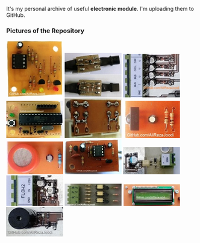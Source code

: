 It's my personal archive of useful **electronic module**. I'm uploading them to GitHub. 

### Pictures of the Repository
![](https://github.com/AliRezaJoodi/Electronic-Modules/blob/main/EEPROM_AT24Cx/Pictures/Album.jpg?raw=true)
![](https://github.com/AliRezaJoodi/Electronic-Modules/blob/main/Sensor_LM35_R-C%20Damper/Pictures/Album.jpg?raw=true)
![](https://github.com/AliRezaJoodi/Electronic-Modules/blob/main/MCU_AI/Pictures/Album.jpg?raw=true)
![](https://github.com/AliRezaJoodi/Electronic-Modules/blob/main/MCU_AVR_ATmega328/Pictures/Album.jpg?raw=true)
![](https://github.com/AliRezaJoodi/Electronic-Modules/blob/main/Protective_IGBT%20Gate/Pictures/Album.jpg?raw=true)
![](https://github.com/AliRezaJoodi/Electronic-Modules/blob/main/Module_IR/Pictures/Album.jpg?raw=true)
![](https://github.com/AliRezaJoodi/Electronic-Modules/blob/main/Sensor_MQ/Pictures/Album.jpg?raw=true)
![](https://github.com/AliRezaJoodi/Electronic-Modules/blob/main/MCU_WatchDog/Pictures/Album.jpg?raw=true)
![](https://github.com/AliRezaJoodi/Electronic-Modules/blob/main/Detector_AC%20Voltage/Pictures/Album.jpg?raw=true)
![](https://github.com/AliRezaJoodi/Electronic-Modules/blob/main/Detector_Water%20Flow/Pictures/Album.jpg?raw=true)
![](https://github.com/AliRezaJoodi/Electronic-Modules/blob/main/Detector_Zero%20Crossing/Pictures/Album.jpg?raw=true)
![](https://github.com/AliRezaJoodi/Electronic-Modules/blob/main/Display_LCD16x2/Pictures/Album.jpg?raw=true)
![](https://github.com/AliRezaJoodi/Electronic-Modules/blob/main/Driver_Buzzer/Pictures/Album.jpg?raw=true)
